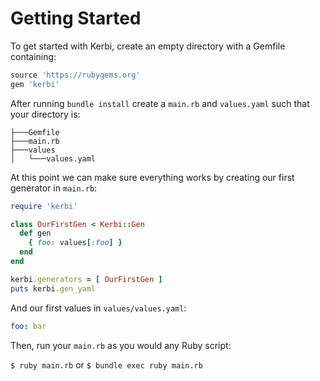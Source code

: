 # Getting Started

To get started with Kerbi, create an empty directory with a Gemfile containing:

```ruby
source 'https://rubygems.org'
gem 'kerbi'
```

After running `bundle install` create a `main.rb` and `values.yaml` such that your directory is:
```
├───Gemfile
├───main.rb
├───values
│   └───values.yaml
```  

At this point we can make sure everything works by creating our first generator in `main.rb`:

```ruby
require 'kerbi'

class OurFirstGen < Kerbi::Gen
  def gen
    { foo: values[:foo] }
  end
end

kerbi.generators = [ OurFirstGen ]
puts kerbi.gen_yaml
```

And our first values in `values/values.yaml`:
```yaml
foo: bar
```

Then, run your `main.rb` as you would any Ruby script:

`$ ruby main.rb` or `$ bundle exec ruby main.rb`
